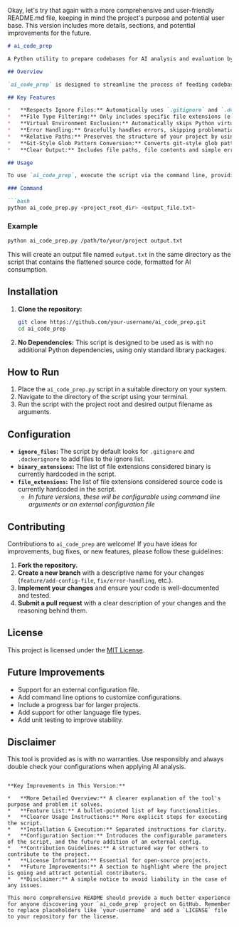 Okay, let's try that again with a more comprehensive and user-friendly README.md file, keeping in mind the project's purpose and potential user base. This version includes more details, sections, and potential improvements for the future.

```markdown
# ai_code_prep

A Python utility to prepare codebases for AI analysis and evaluation by creating a single, flattened text file suitable for input into AI models, language models, or code analysis tools.

## Overview

`ai_code_prep` is designed to streamline the process of feeding codebases to AI systems. It intelligently extracts, formats, and packages source code into a single `.txt` file while respecting common project conventions and filtering out irrelevant content. This tool helps bridge the gap between your code repository and the input requirements of various AI-driven analysis tools.

## Key Features

*   **Respects Ignore Files:** Automatically uses `.gitignore` and `.dockerignore` to exclude unwanted files and directories from the output.
*   **File Type Filtering:** Only includes specific file extensions (e.g., `.py`, `.html`, etc.), skipping binary or unwanted file types.
*   **Virtual Environment Exclusion:** Automatically skips Python virtual environment directories (like `.venv` or `venv`).
*   **Error Handling:** Gracefully handles errors, skipping problematic files to prevent script failures.
*   **Relative Paths:** Preserves the structure of your project by using relative paths in the output file, maintaining a sense of context.
*   **Git-Style Glob Pattern Conversion:** Converts git-style glob patterns (like `/**`) to usable Python glob patterns for more accurate filtering.
*   **Clear Output:** Includes file paths, file contents and simple error messages to keep track of what the tool is doing.

## Usage

To use `ai_code_prep`, execute the script via the command line, providing your project's root directory and the desired output file path.

### Command

```bash
python ai_code_prep.py <project_root_dir> <output_file.txt>
```

### Example

```bash
python ai_code_prep.py /path/to/your/project output.txt
```

This will create an output file named `output.txt` in the same directory as the script that contains the flattened source code, formatted for AI consumption.

## Installation

1.  **Clone the repository:**

    ```bash
    git clone https://github.com/your-username/ai_code_prep.git
    cd ai_code_prep
    ```

2.  **No Dependencies:** This script is designed to be used as is with no additional Python dependencies, using only standard library packages.

## How to Run

1.  Place the `ai_code_prep.py` script in a suitable directory on your system.
2.  Navigate to the directory of the script using your terminal.
3.  Run the script with the project root and desired output filename as arguments.

## Configuration

*   **`ignore_files`:** The script by default looks for `.gitignore` and `.dockerignore` to add files to the ignore list.
*   **`binary_extensions`:** The list of file extensions considered binary is currently hardcoded in the script.
*   **`file_extensions`:** The list of file extensions considered source code is currently hardcoded in the script.
    *   *In future versions, these will be configurable using command line arguments or an external configuration file*

## Contributing

Contributions to `ai_code_prep` are welcome! If you have ideas for improvements, bug fixes, or new features, please follow these guidelines:

1.  **Fork the repository.**
2.  **Create a new branch** with a descriptive name for your changes (`feature/add-config-file`, `fix/error-handling`, etc.).
3.  **Implement your changes** and ensure your code is well-documented and tested.
4.  **Submit a pull request** with a clear description of your changes and the reasoning behind them.

## License

This project is licensed under the [MIT License](LICENSE).

## Future Improvements
*   Support for an external configuration file.
*   Add command line options to customize configurations.
*   Include a progress bar for larger projects.
*   Add support for other language file types.
*   Add unit testing to improve stability.

## Disclaimer
This tool is provided as is with no warranties. Use responsibly and always double check your configurations when applying AI analysis.
```

**Key Improvements in This Version:**

*   **More Detailed Overview:** A clearer explanation of the tool's purpose and problem it solves.
*   **Feature List:** A bullet-pointed list of key functionalities.
*   **Clearer Usage Instructions:** More explicit steps for executing the script.
*   **Installation & Execution:** Separated instructions for clarity.
*   **Configuration Section:** Introduces the configurable parameters of the script, and the future addition of an external config.
*   **Contribution Guidelines:** A structured way for others to contribute to the project.
*   **License Information:** Essential for open-source projects.
*   **Future Improvements:** A section to highlight where the project is going and attract potential contributors.
*   **Disclaimer:** A simple notice to avoid liability in the case of any issues.

This more comprehensive README should provide a much better experience for anyone discovering your `ai_code_prep` project on GitHub. Remember to replace placeholders like `your-username` and add a `LICENSE` file to your repository for the license.
